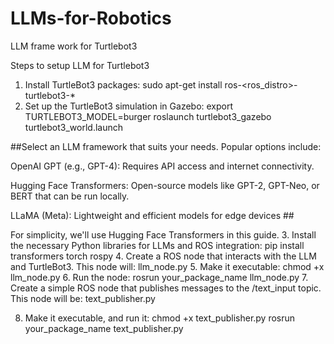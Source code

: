 # LLMs-for-Robotics
LLM frame work for Turtlebot3

Steps to setup LLM for Turtlebot3
1. Install TurtleBot3 packages:
sudo apt-get install ros-<ros_distro>-turtlebot3-*
2. Set up the TurtleBot3 simulation in Gazebo:
export TURTLEBOT3_MODEL=burger
roslaunch turtlebot3_gazebo turtlebot3_world.launch

##Select an LLM framework that suits your needs. Popular options include:

OpenAI GPT (e.g., GPT-4): Requires API access and internet connectivity.

Hugging Face Transformers: Open-source models like GPT-2, GPT-Neo, or BERT that can be run locally.

LLaMA (Meta): Lightweight and efficient models for edge devices ##

For simplicity, we'll use Hugging Face Transformers in this guide.
3. Install the necessary Python libraries for LLMs and ROS integration:
     pip install transformers torch rospy
4. Create a ROS node that interacts with the LLM and TurtleBot3. This node will: llm_node.py
5. Make it executable: chmod +x llm_node.py
6. Run the node: rosrun your_package_name llm_node.py
7. Create a simple ROS node that publishes messages to the /text_input topic. This node will be: text_publisher.py

8. Make it executable, and run it:
     chmod +x text_publisher.py
     rosrun your_package_name text_publisher.py

   
